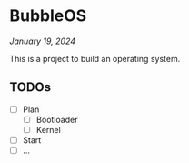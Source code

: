 # BubbleOS

*January 19, 2024*

This is a project to build an operating system.

## TODOs

* [ ] Plan
  * [ ] Bootloader
  * [ ] Kernel
* [ ] Start
* [ ] ...

